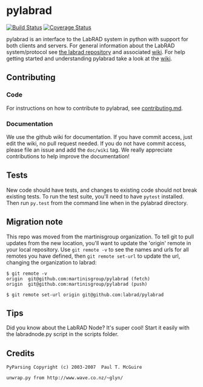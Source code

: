 pylabrad
========

[![Build Status](https://secure.travis-ci.org/labrad/pylabrad.png)](http://travis-ci.org/labrad/pylabrad)
[![Coverage Status](https://coveralls.io/repos/labrad/pylabrad/badge.svg)](https://coveralls.io/r/labrad/pylabrad)

pylabrad is an interface to the LabRAD system in python with support for both clients and servers.
For general information about the LabRAD system/protocol see [the labrad repository](https://github.com/labrad/labrad) and associated [wiki](https://github.com/labrad/labrad/wiki).
For help getting started and understanding pylabrad take a look at the [wiki](https://github.com/labrad/pylabrad/wiki).

Contributing
------------

### Code

For instructions on how to contribute to pylabrad, see [contributing.md](https://github.com/labrad/labrad/blob/master/contributing.md).

### Documentation

We use the github wiki for documentation.
If you have commit access, just edit the wiki, no pull request needed.
If you do not have commit access, please file an issue and add the `doc/wiki` tag.
We really appreciate contributions to help improve the documentation!

Tests
-----

New code should have tests, and changes to existing code should not break existing tests.
To run the test suite, you'll need to have `pytest` installed. Then run ```py.test``` from the command line when in the pylabrad directory.

Migration note
--------------

This repo was moved from the martinisgroup organization.
To tell git to pull updates from the new location, you'll
want to update the 'origin' remote in your local repository.
Use `git remote -v` to see the names and urls for all remotes
you have defined, then `git remote set-url` to update the url,
changing the organization to labrad:

```
$ git remote -v
origin	git@github.com:martinisgroup/pylabrad (fetch)
origin	git@github.com:martinisgroup/pylabrad (push)

$ git remote set-url origin git@github.com:labrad/pylabrad
```

Tips
----

Did you know about the LabRAD Node? It's super cool!
Start it easily with the labradnode.py script in the
scripts folder.


Credits
-------

```
PyParsing Copyright (c) 2003-2007  Paul T. McGuire
```

```
unwrap.py from http://www.wave.co.nz/~glyn/
```
